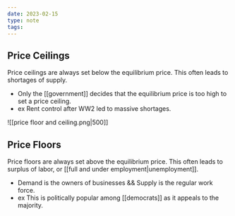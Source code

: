 ```yaml
---
date: 2023-02-15
type: note
tags: 
---
```


## Price Ceilings
Price ceilings are always set below the equilibrium price. This often leads to shortages of supply.
- Only the [[government]] decides that the equilibrium price is too high to set a price ceiling.
- ex Rent control after WW2 led to massive shortages.

![[price floor and ceiling.png|500]]

## Price Floors
Price floors are always set above the equilibrium price. This often leads to surplus of labor, or [[full and under employment|unemployment]].
- Demand is the owners of businesses && Supply is the regular work force.
- ex This is politically popular among [[democrats]] as it appeals to the majority.
